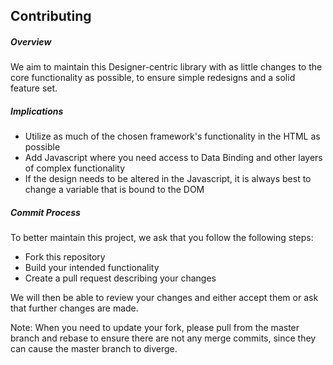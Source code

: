 ## Contributing

##### Overview

We aim to maintain this Designer-centric library with as little changes to the core functionality as possible, to ensure simple redesigns and a solid feature set. 

##### Implications

* Utilize as much of the chosen framework's functionality in the HTML as possible
* Add Javascript where you need access to Data Binding and other layers of complex functionality
* If the design needs to be altered in the Javascript, it is always best to change a variable that is bound to the DOM

##### Commit Process

To better maintain this project, we ask that you follow the following steps:

* Fork this repository
* Build your intended functionality
* Create a pull request describing your changes

We will then be able to review your changes and either accept them or ask that further changes are made.

Note: When you need to update your fork, please pull from the master branch and rebase to ensure there are not any merge commits, since they can cause the master branch to diverge.
